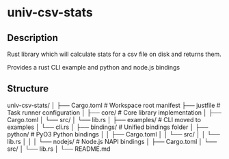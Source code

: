 # univ-csv-stats

## Description

Rust library which will calculate stats for a csv file on disk and returns them.

Provides a rust CLI example and python and node.js bindings

## Structure

univ-csv-stats/
│
├── Cargo.toml         # Workspace root manifest
├── justfile           # Task runner configuration
│
├── core/              # Core library implementation
│   ├── Cargo.toml
│   └── src/
│       └── lib.rs
│
├── examples/          # CLI moved to examples
│   └── cli.rs
│
├── bindings/          # Unified bindings folder
│   ├── python/        # PyO3 Python bindings
│   │   ├── Cargo.toml
│   │   └── src/
│   │       └── lib.rs
│   │
│   └── nodejs/        # Node.js NAPI bindings
│       ├── Cargo.toml
│       └── src/
│           └── lib.rs
│
└── README.md
